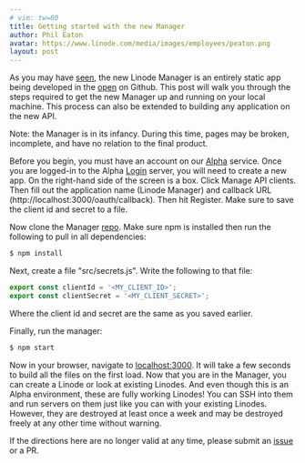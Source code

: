 ```yaml
---
# vim: tw=80
title: Getting started with the new Manager
author: Phil Eaton
avatar: https://www.linode.com/media/images/employees/peaton.png
layout: post
---
```


As you may have [seen](https://engineering.linode.com/2016/05/16/Announcing-the-new-open-source-manager.html),
the new Linode Manager is an entirely static app being developed in the
[open](https://github.com/linode/manager) on Github. This post will walk you
through the steps required to get the new Manager up and running on your local
machine. This process can also be extended to building any application on the
new API.

Note: the Manager is in its infancy. During this time, pages may be broken,
incomplete, and have no relation to the final product.

Before you begin, you must have an account on our [Alpha](https://alpha.linode.com/)
service. Once you are logged-in to the Alpha [Login](https://login.alpha.linode.com/login)
server, you will need to create a new app. On the right-hand side of the screen
is a box. Click Manage API clients. Then fill out the application name
(Linode Manager) and callback URL (http://localhost:3000/oauth/callback). Then
hit Register. Make sure to save the client id and secret to a file.

Now clone the Manager [repo](https://github.com/linode/manager). Make sure npm is
installed then run the following to pull in all dependencies:

```bash
$ npm install
```

Next, create a file "src/secrets.js". Write the following to that file:

```javascript
export const clientId = '<MY_CLIENT_ID>';
export const clientSecret = '<MY_CLIENT_SECRET>';
```

Where the client id and secret are the same as you saved earlier.

Finally, run the manager:

```bash
$ npm start
```

Now in your browser, navigate to [localhost:3000](http://localhost:3000). It
will take a few seconds to build all the files on the first load.
Now that you are in the Manager, you can create a Linode or
look at existing Linodes. And even though this is an Alpha environment, these
are fully working Linodes! You can SSH into them and run servers on them just
like you can with your existing Linodes. However, they are destroyed at least
once a week and may be destroyed freely at any other time without warning.

If the directions here are no longer valid at any time, please submit an
[issue](https://github.com/linode/manager/issues) or a PR.